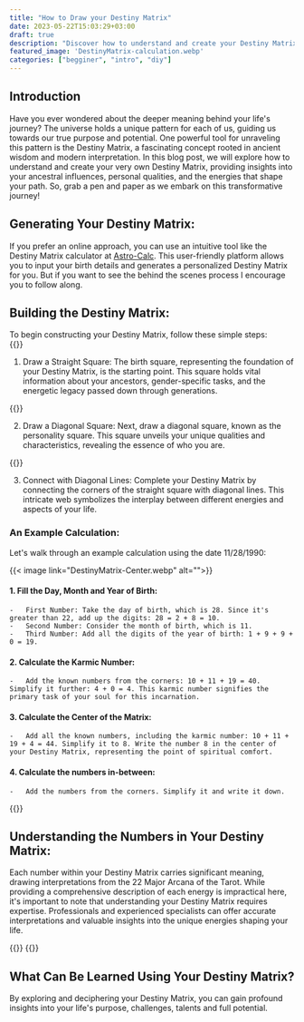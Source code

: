 ```yaml
---
title: "How to Draw your Destiny Matrix"
date: 2023-05-22T15:03:29+03:00
draft: true
description: "Discover how to understand and create your Destiny Matrix, a powerful tool that unveils your life's purpose and potential. Learn the steps to build your own matrix and gain insights into ancestral influences, personal qualities, and the energies shaping your path."
featured_image: 'DestinyMatrix-calculation.webp'
categories: ["begginer", "intro", "diy"]
---
```


## Introduction
Have you ever wondered about the deeper meaning behind your life's journey? The universe holds a unique pattern for each of us, guiding us towards our true purpose and potential. One powerful tool for unraveling this pattern is the Destiny Matrix, a fascinating concept rooted in ancient wisdom and modern interpretation. In this blog post, we will explore how to understand and create your very own Destiny Matrix, providing insights into your ancestral influences, personal qualities, and the energies that shape your path. So, grab a pen and paper as we embark on this transformative journey!

## Generating Your Destiny Matrix:

If you prefer an online approach, you can use an intuitive tool like the Destiny Matrix calculator at [Astro-Calc][1]. This user-friendly platform allows you to input your birth details and generates a personalized Destiny Matrix for you. But if you want to see the behind the scenes process I encourage you to follow along.

## Building the Destiny Matrix:

To begin constructing your Destiny Matrix, follow these simple steps:   
{{<image link="DestinyMatrix-Square.webp" alt="">}}
1.  Draw a Straight Square: The birth square, representing the foundation of your Destiny Matrix, is the starting point. This square holds vital information about your ancestors, gender-specific tasks, and the energetic legacy passed down through generations.

{{<image link="DestinyMatrix-Square2.webp" alt="">}}

2.  Draw a Diagonal Square: Next, draw a diagonal square, known as the personality square. This square unveils your unique qualities and characteristics, revealing the essence of who you are.

{{<image link="DestinyMatrix-Lines.webp" alt="">}}

3.  Connect with Diagonal Lines: Complete your Destiny Matrix by connecting the corners of the straight square with diagonal lines. This intricate web symbolizes the interplay between different energies and aspects of your life.

### An Example Calculation:

Let's walk through an example calculation using the date 11/28/1990:

{{< image link="DestinyMatrix-Center.webp" alt="">}}

#### 1.  Fill the Day, Month and Year of Birth:
    -   First Number: Take the day of birth, which is 28. Since it's greater than 22, add up the digits: 28 = 2 + 8 = 10.
    -   Second Number: Consider the month of birth, which is 11.
    -   Third Number: Add all the digits of the year of birth: 1 + 9 + 9 + 0 = 19.
#### 2.  Calculate the Karmic Number:
    -   Add the known numbers from the corners: 10 + 11 + 19 = 40. Simplify it further: 4 + 0 = 4. This karmic number signifies the primary task of your soul for this incarnation.
#### 3.  Calculate the Center of the Matrix:
    -   Add all the known numbers, including the karmic number: 10 + 11 + 19 + 4 = 44. Simplify it to 8. Write the number 8 in the center of your Destiny Matrix, representing the point of spiritual comfort.
#### 4.  Calculate the numbers in-between:
    -   Add the numbers from the corners. Simplify it and write it down.

{{<image link="DestinyMatrix-calculation.webp" alt="">}}
## Understanding the Numbers in Your Destiny Matrix:

Each number within your Destiny Matrix carries significant meaning, drawing interpretations from the 22 Major Arcana of the Tarot. While providing a comprehensive description of each energy is impractical here, it's important to note that understanding your Destiny Matrix requires expertise. Professionals and experienced specialists can offer accurate interpretations and valuable insights into the unique energies shaping your life.

{{<image link="DestinyMatrix-MaleLine.webp" alt="">}}
{{<image link="DestinyMatrix-FemaleLine.webp" alt="">}}
## What Can Be Learned Using Your Destiny Matrix?

By exploring and deciphering your Destiny Matrix, you can gain profound insights into your life's purpose, challenges, talents and full potential.

[1]: https://astro-calc.com/matrix-destiny/